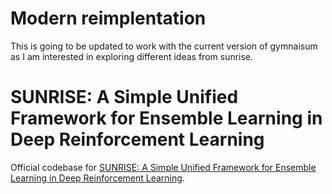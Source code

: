 # Modern reimplentation

This is going to be updated to work with the current version of gymnaisum as I am interested in exploring different ideas from sunrise.

# SUNRISE: A Simple Unified Framework for Ensemble Learning in Deep Reinforcement Learning

Official codebase for [SUNRISE: A Simple Unified Framework for Ensemble Learning in Deep Reinforcement Learning](https://arxiv.org/abs/2007.04938). 

